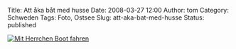 Title: Att åka båt med husse
Date: 2008-03-27 12:00
Author: tom
Category: Schweden
Tags: Foto, Ostsee
Slug: att-aka-bat-med-husse
Status: published

[![Mit Herrchen Boot
fahren](http://www.fiket.de/pic/hussebat_s.jpg "Mit Herrchen Boot fahen")](http://www.fiket.de/pic/hussebat_l.jpg)

